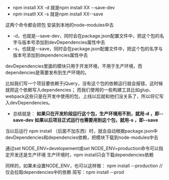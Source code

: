 * npm install XX -d 就是npm install XX --save-dev
* npm insatll XX -s 就是npm install XX--save

这两个命令都会把包 安装到本地的node-modules中去
* -d，也就是--save-dev，同时会在package.json配置文件中，把这个包的名字与版本号添加到devDependencies属性中去
* -s，也就是--save，同时会在package.json配置文件中，把这个包的名字与版本号添加到dependencies属性中去

devDependencies里面的模块只用于开发环境，不用于生产环境，而 dependencies是需要发布到生产环境的。

比如我们写一个项目要依赖于jQuery，没有这个包的依赖运行就会报错，这时候就把这个依赖写入dependencies；
而我们使用的一些构建工具比如glup、webpack这些只是在开发中使用的包，上线以后就和他们没关系了，所以将它写入devDependencies。



* 总结就是：
    **如果只在开发阶段运行这个包，生产环境用不到，就用-d ，即--save-dev**
    **如果以后项目正式运行也需要用到这个包，就用-s ，即--save**
        


当以后运行  npm install （后面不加东西）时，就会自动根据package.json中devDependencies和dependencies依赖，把模块下载到node-modules中去

通过set NODE_ENV=developement或set NODE_ENV=production命令可以指定开发还是生产环境
生产环境时，npm install只会下载dependencies依赖

同样的，如果未设置NODE_ENV，也可以这样做：
  npm install --production  // 仅会拉取dependencies中的依赖
  简写：npm install --prod
  

